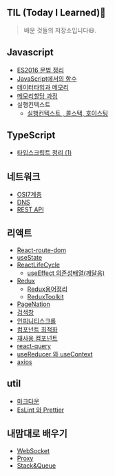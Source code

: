 <div style="max-width:800px; margin:0 100px">

## TIL (Today I **Learned**)📖

> 배운 것들의 저장소입니다😃.

## Javascript

- [ES2016 문법 정리](JavaScript/ES6/README.md#let--const)
- [JavaScript에서의 함수](JavaScript/Function/README.md#일급-객체로서의-함수)
- [데이터타입과 메모리](JavaScript/%EB%8D%B0%EC%9D%B4%ED%84%B0%ED%83%80%EC%9E%85%EA%B3%BC%EB%A9%94%EB%AA%A8%EB%A6%AC//README.md#)
- [메모리할당 과정](JavaScript/%EB%A9%94%EB%AA%A8%EB%A6%AC%ED%95%A0%EB%8B%B9/README.md#)
- 실행컨텍스트
  - [실행컨텍스트 , 콜스택, 호이스팅](JavaScript/%EC%8B%A4%ED%96%89%20%EC%BB%A8%ED%85%8D%EC%8A%A4%ED%8A%B8//%EC%8B%A4%ED%96%89%EC%BB%A8%ED%85%8D%EC%8A%A4%ED%8A%B8%2C%ED%98%B8%EC%9D%B4%EC%8A%A4%ED%8C%85/README.md)

## TypeScript

- [타입스크립트 정리 (1)](./TypeScript/TypeScript01/README.md)

## 네트워크

- [OSI7계층](네트워크/OSI7%EA%B3%84%EC%B8%B5/README.md#)
- [DNS](네트워크/DNS/README.md#DNS)
- [REST API](네트워크/HTTP,RESTAPI/README.md)

## 리액트

- [React-route-dom](React/React-route-dom/README.md)
- [useState](React/useState/README.md)
- [ReactLifeCycle](React/ReactLifeCycle/README.md)
  - [useEffect 의존성배열(깨달음)](React/useEffect/README.md)
- [Redux](React/redux/README.md)
  - [Redux용어정리](React/redux/redux%EC%96%B8%EC%96%B4/README.md)
  - [ReduxToolkit](React/redux/redux-toolkit/README.md)
- [PageNation](React/Study/PageNation/README.md)
- [검색창](React/Study/Search/README.md)
- [인피니티스크롤](React/Study/InfinityScroll/README.md)
- [컴포넌트 최적화](React/%EC%BB%B4%ED%8F%AC%EB%84%8C%ED%8A%B8%EC%B5%9C%EC%A0%81%ED%99%94/README.md)
- [재사용 컴포넌트](React/재사용컴포넌트/README.md)
- [react-query](React/React-query/README.md)
- [useReducer 와 useContext](React/useContext와%20useReducer/README.md)
- [axios](React/axios/README.md)

## util

- [마크다운](%EA%B0%9C%EB%B0%9CUtil/%EB%A7%88%ED%81%AC%EB%8B%A4%EC%9A%B4/README.md)
- [EsLint 와 Prettier](개발Util/EsLint,Prettier/README.md)

## 내맘대로 배우기

- [WebSocket](내맘대로%20공부/websocket/README.md)
- [Proxy](내맘대로%20공부/proxy/README.md)
- [Stack&Queue](내맘대로%20공부/stack&queue/README.md)
